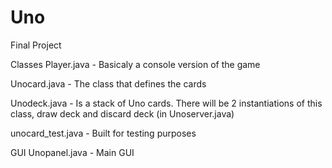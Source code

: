 # Uno
Final Project

Classes
Player.java - Basicaly a console version of the game


Unocard.java - The class that defines the cards

Unodeck.java - Is a stack of Uno cards. There will be 2 instantiations of this class, draw deck and discard deck (in Unoserver.java) 

unocard_test.java - Built for testing purposes


GUI
Unopanel.java - Main GUI

